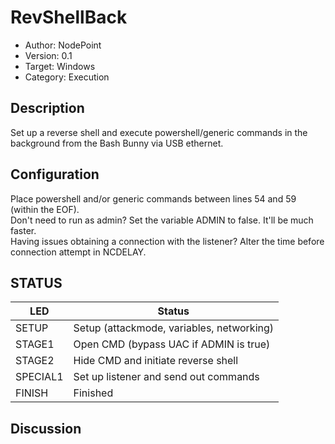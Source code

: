 # RevShellBack

- Author: NodePoint
- Version: 0.1
- Target: Windows
- Category: Execution

## Description

Set up a reverse shell and execute powershell/generic commands in the background from the Bash Bunny via USB ethernet.

## Configuration

Place powershell and/or generic commands between lines 54 and 59 (within the EOF).
<br>
Don't need to run as admin? Set the variable ADMIN to false. It'll be much faster.
<br>
Having issues obtaining a connection with the listener? Alter the time before connection attempt in NCDELAY.

## STATUS

| LED      | Status                                    |
| -------- | ----------------------------------------- |
| SETUP    | Setup (attackmode, variables, networking) |
| STAGE1   | Open CMD (bypass UAC if ADMIN is true)    |
| STAGE2   | Hide CMD and initiate reverse shell       |
| SPECIAL1 | Set up listener and send out commands     |
| FINISH   | Finished                                  |

## Discussion


